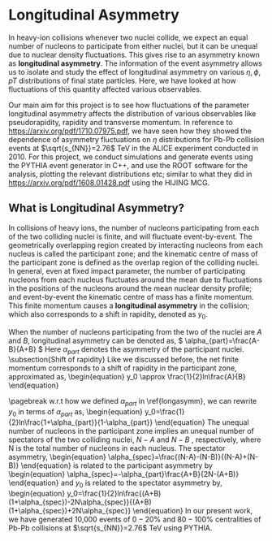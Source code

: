# Longitudinal Asymmetry

In heavy-ion collisions whenever two nuclei collide, we expect an equal number of nucleons to participate from either nuclei, but it can be unequal due to nuclear density fluctuations. This gives rise to an asymmetry known as <b>longitudinal asymmetry</b>. The information of the event asymmetry allows us to isolate and study the effect of longitudinal asymmetry on various $\eta, \phi, pT$ distributions of final state particles. Here, we have looked at how fluctuations of this quantity affected various observables.

Our main aim for this project is to see how fluctuations of the parameter longitudinal asymmetry affects the distribution of various observables like pseudorapidity, rapidity and transverse momentum. In reference to https://arxiv.org/pdf/1710.07975.pdf, we have seen how they showed the dependence of asymmetry fluctuations on $\eta$ distributions for Pb-Pb collision events at $\sqrt{s_{NN}}=2.76$ TeV in the ALICE experiment conducted in 2010. For this project, we conduct simulations and generate events using the PYTHIA event generator in C++, and use the ROOT software for the analysis, plotting the relevant distributions etc; similar to what they did in https://arxiv.org/pdf/1608.01428.pdf using the HIJING MCG.

## What is Longitudinal Asymmetry?
In collisions of heavy ions, the number of nucleons participating from each of the two colliding nuclei is finite, and will fluctuate event-by-event. The geometrically overlapping region created by interacting nucleons from each nucleus is called the participant zone; and the kinematic centre of mass of the participant zone is defined as the overlap region of the colliding nuclei. In general, even at fixed
impact parameter, the number of participating nucleons
from each nucleus fluctuates around the mean due to
fluctuations in the positions of the nucleons around the
mean nuclear density profile; and event-by-event the kinematic centre of mass has a finite momentum. This finite momentum causes a <b>longitudinal asymmetry</b> in the collision; which also corresponds to a shift in rapidity, denoted as $y_0$.

When the number of nucleons participating from the two of the nuclei are $A$ and $B$, longitudinal asymmetry can be denoted as,
$
    \alpha_{part}=\frac{A-B}{A+B}
$
Here $\alpha_{part}$ denotes the asymmetry of the participant nuclei.
\subsection{Shift of rapidity}
Like we discussed before, the net finite momentum corresponds to a shift of rapidity in the participant zone, approximated as,
\begin{equation}
    y_0 \approx \frac{1}{2}ln\frac{A}{B}
\end{equation}

\pagebreak
w.r.t how we defined $\alpha_{part}$ in \ref{longasymm}, we can rewrite $y_0$ in terms of $\alpha_{part}$ as,
\begin{equation}
    y_0=\frac{1}{2}ln\frac{1+\alpha_{part}}{1-\alpha_{part}}
\end{equation}
The unequal number of nucleons in the participant zone implies an unequal number of spectators of the two colliding nuclei, $N-A$ and $N-B$ , respectively, where N is the total number of nucleons in each nucleus. The spectator asymmetry,
\begin{equation}
    \alpha_{spec}=\frac{(N-A)-(N-B)}{(N-A)+(N-B)}
\end{equation}
is related to the participant asymmetry by
\begin{equation}
    \alpha_{spec}=-\alpha_{part}\frac{A+B}{2N-(A+B)}
\end{equation}
and $y_0$ is related to the spectator asymmetry by,
\begin{equation}
    y_0=\frac{1}{2}ln\frac{(A+B)(1+\alpha_{spec})-2N\alpha_{spec}}{(A+B)(1+\alpha_{spec})+2N\alpha_{spec}}
\end{equation}
In our present work, we have generated 10,000 events of $0-20\%$ and $80-100\%$ centralities of Pb-Pb collisions at $\sqrt{s_{NN}}=2.76$ TeV using PYTHIA.

